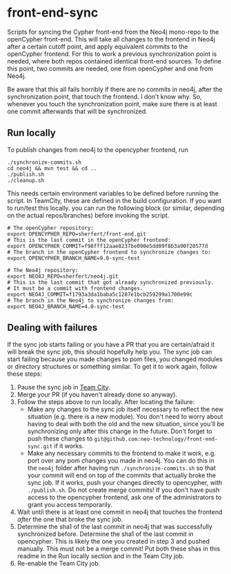 # front-end-sync
Scripts for syncing the Cypher front-end from the Neo4j mono-repo to the openCypher front-end.
This will take all changes to the frontend in Neo4j after a certain cutoff point, and apply equivalent commits to the openCypher frontend.
For this to work a previous synchronization point is needed, where both repos contained identical front-end sources. 
To define this point, two commits are needed, one from openCypher and one from Neo4j.

Be aware that this all fails horribly if there are no commits in neo4j, after the synchronization point, that touch the frontend. I don't know why.
So, whenever you touch the synchronization point, make sure there is at least one commit afterwards that will be synchronized.

## Run locally

To publish changes from neo4j to the opencypher frontend, run 
```
./synchronize-commits.sh
cd neo4j && mvn test && cd ..
./publish.sh
./cleanup.sh
```
This needs certain environment variables to be defined before running the script.
In TeamCity, these are defined in the build configuration.
If you want to run/test this locally. you can run the following block (or similar, depending on the actual repos/branches) before invoking the script.

```
# The openCypher repository:
export OPENCYPHER_REPO=sherfert/front-end.git
# This is the last commit in the openCypher frontend:
export OPENCYPHER_COMMIT=f98fff12aae8237be090e5dd09f8b3a90f20577d
# The branch in the openCypher frontend to synchronize changes to:
export OPENCYPHER_BRANCH_NAME=9.0-sync-test

# The Neo4j repository:
export NEO4J_REPO=sherfert/neo4j.git
# This is the last commit that got already synchronized previously.
# It must be a commit with frontend changes. 
export NEO4J_COMMIT=f1793a3da1baba5c1287e1bcb259299a1700e99c
# The branch in the Neo4j to synchronize changes from:
export NEO4J_BRANCH_NAME=4.0-sync-test
```

## Dealing with failures

If the sync job starts failing or you have a PR that you are certain/afraid it will break the sync job, this should hopefully help you.
The sync job can start failing because you made changes to pom files, you changed modules or directory structures or something similar.
To  get it to work again, follow these steps:

1. Pause the sync job in [Team City](https://live.neo4j-build.io/viewType.html?buildTypeId=Monorepo_PublishFrontend).
1. Merge your PR (if you haven't already done so anyway).
1. Follow the steps above to run locally.
   After locating the failure:
   * Make any changes to the sync job itself necessary to reflect the new situation (e.g. there is a new module).
     You don't need to worry about having to deal with both the old and the new situation, since you'll be synchronizing only after this change in the future.
     Don't forget to push these changes to `git@github.com:neo-technology/front-end-sync.git` if it works.
   * Make any necessary commits to the frontend to make it work, e.g. port over any pom changes you made in neo4j.
     You can do this in the `neo4j` folder after having run  `./synchronize-commits.sh` so that your commit will end on top of the commits that actually broke the sync job.
     If it works, push your changes directly to opencypher, with `./publish.sh`. Do not create merge commits!
     If you don't have push access to the opencypher frontend, ask one of the administrators to grant you access temporarily.
1. Wait until there is at least one commit in neo4j that touches the frontend _after_ the one that broke the sync job.
1. Determine the sha1 of the last commit in neo4j that was successfully synchronized before.
   Determine the sha1 of the last commit in opencypher. This is likely the one you created in step 3 and pushed manually. This must not be a merge commit!
   Put both these shas in this readme in the Run locally section and in the Team City job.
1. Re-enable the Team City job.

